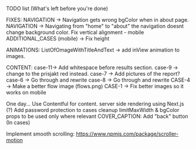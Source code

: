 TODO list (What's left before you're done)

FIXES:
NAVIGATION -> Navigation gets wrong bgColor when in about page.
NAVIGATION -> Navigating from "home" to "about" the navigation doesnt change background color.
Fix vertical alignment - mobile
ADDITIONAL_CASES (mobile) -> Fix height

ANIMATIONS:
ListOfOmageWithTitleAndText -> add inView animation to images.

CONTENT:
case-11-> Add whitespace before results section.
case-9 -> change to the prisjakt red instead.
case-7 -> Add pictures of the report?
case-6 -> Go through and rewrite
case-8 -> Go through and rewrite
CASE-4 -> Make a better flow image (flows.png)
CASE-1 -> Fix better images so it works on mobile

One day...
Use Contentful for content.
server side rendering using Next.js (?)
Add password protection to cases
cleanup limitMaxWidth & bgColor props to be used only where relevant
COVER_CAPTION: Add "back" button (In cases)

Implement smooth scrolling:
https://www.npmjs.com/package/scroller-motion
